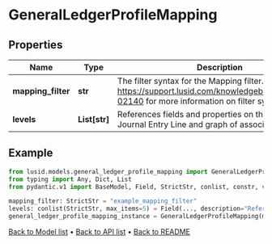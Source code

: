 # GeneralLedgerProfileMapping

## Properties
Name | Type | Description | Notes
------------ | ------------- | ------------- | -------------
**mapping_filter** | **str** | The filter syntax for the Mapping filter. See https://support.lusid.com/knowledgebase/article/KA-02140 for more information on filter syntax | 
**levels** | **List[str]** | References fields and properties on the associated Journal Entry Line and graph of associated objects. | 
## Example

```python
from lusid.models.general_ledger_profile_mapping import GeneralLedgerProfileMapping
from typing import Any, Dict, List
from pydantic.v1 import BaseModel, Field, StrictStr, conlist, constr, validator

mapping_filter: StrictStr = "example_mapping_filter"
levels: conlist(StrictStr, max_items=5) = Field(..., description="References fields and properties on the associated Journal Entry Line and graph of associated objects.")
general_ledger_profile_mapping_instance = GeneralLedgerProfileMapping(mapping_filter=mapping_filter, levels=levels)

```

[Back to Model list](../README.md#documentation-for-models) &#8226; [Back to API list](../README.md#documentation-for-api-endpoints) &#8226; [Back to README](../README.md)

